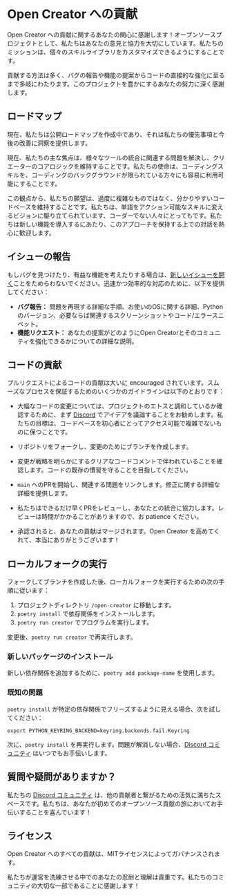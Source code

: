 # Open Creator への貢献

Open Creator への貢献に関するあなたの関心に感謝します！オープンソースプロジェクトとして、私たちはあなたの意見と協力を大切にしています。私たちのミッションは、個々のスキルライブラリをカスタマイズできるようにすることです。

貢献する方法は多く、バグの報告や機能の提案からコードの直接的な強化に至るまで多岐にわたります。このプロジェクトを豊かにするあなたの努力に深く感謝します。

## ロードマップ

現在、私たちは公開ロードマップを作成中であり、それは私たちの優先事項と今後の改善に洞察を提供します。

現在、私たちの主な焦点は、様々なツールの統合に関連する問題を解決し、クリエーターのコアロジックを維持することです。私たちの使命は、コーディングスキルを、コーディングのバックグラウンドが限られている方々にも容易に利用可能にすることです。

この観点から、私たちの願望は、過度に複雑なものではなく、分かりやすいコードベースを維持することです。私たちは、単語をアクション可能なスキルに変えるビジョンに駆り立てられています、コーダーでない人々にとってもです。私たちは新しい機能を導入するにあたり、このアプローチを保持する上での対話を熱心に歓迎します。

## イシューの報告

もしバグを見つけたり、有益な機能を考えたりする場合は、[新しいイシューを開く](https://github.com/timedomain-tech/open-creator/issues/new/choose)ことをためらわないでください。迅速かつ効率的な対応のために、以下を提供してください：

- **バグ報告：** 問題を再現する詳細な手順、お使いのOSに関する詳細、Pythonのバージョン、必要ならば関連するスクリーンショットやコード/エラースニペット。
- **機能リクエスト：** あなたの提案がどのようにOpen Creatorとそのコミュニティを強化できるかについての詳細な説明。

## コードの貢献

プルリクエストによるコードの貢献は大いに encouraged されています。スムーズなプロセスを保証するためのいくつかのガイドラインは以下のとおりです：

- 大幅なコードの変更については、プロジェクトのエトスと調和しているか確認するために、まず [Discord] でアイデアを議論することをお勧めします。私たちの目標は、コードベースを初心者にとってアクセス可能で複雑でないものに保つことです。

- リポジトリをフォークし、変更のためにブランチを作成します。

- 変更が戦略を明らかにするクリアなコードコメントで伴われていることを確認します。コードの既存の慣習を守ることを目指してください。

- `main` へのPRを開始し、関連する問題をリンクします。修正に関する詳細な詳細を提供します。

- 私たちはできるだけ早くPRをレビューし、あなたとの統合に協力します。レビューは時間がかかることがありますので、お patience ください。

- 承認されると、あなたの貢献はマージされます。Open Creator を高めてくれて、本当にありがとうございます！

## ローカルフォークの実行

フォークしてブランチを作成した後、ローカルフォークを実行するための次の手順に従います：

1. プロジェクトディレクトリ `/open-creator` に移動します。
2. `poetry install` で依存関係をインストールします。
3. `poetry run creator` でプログラムを実行します。

変更後、`poetry run creator` で再実行します。

### 新しいパッケージのインストール

新しい依存関係を追加するために、`poetry add package-name` を使用します。

### 既知の問題

`poetry install` が特定の依存関係でフリーズするように見える場合、次を試してください：

```shell
export PYTHON_KEYRING_BACKEND=keyring.backends.fail.Keyring
```

次に、`poetry install` を再実行します。問題が解消しない場合、[Discord コミュニティ][discord] はいつでもお手伝いします。

## 質問や疑問がありますか？

私たちの [Discord コミュニティ][discord] は、他の貢献者と繋がるための活気に満ちたスペースです。私たちは、あなたが初めてのオープンソース貢献の旅においてお手伝いすることを喜んでいます！

## ライセンス

Open Creator へのすべての貢献は、MITライセンスによってガバナンスされます。

私たちが運営を洗練させる中でのあなたの忍耐と理解は貴重です。私たちのコミュニティの大切な一部であることに感謝します！

[discord]: https://discord.gg/eEraZEry53
